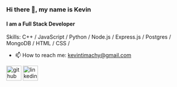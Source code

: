 ### Hi there 👋, my name is Kevin
#### I am a Full Stack Developer

Skills: C++ / JavaScript / Python / Node.js / Express.js / Postgres / MongoDB / HTML / CSS /

- 📫 How to reach me: kevintimachy@gmail.com 


[<img src='https://cdn.jsdelivr.net/npm/simple-icons@3.0.1/icons/github.svg' alt='github' height='40'>](https://github.com/kevintimachy)  [<img src='https://cdn.jsdelivr.net/npm/simple-icons@3.0.1/icons/linkedin.svg' alt='linkedin' height='40'>](https://www.linkedin.com/in/https://www.linkedin.com/in/kevin-timachy//)  

 




